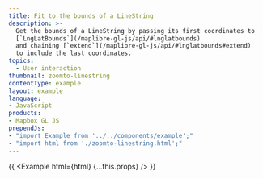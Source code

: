 ```yaml
---
title: Fit to the bounds of a LineString
description: >-
  Get the bounds of a LineString by passing its first coordinates to
  [`LngLatBounds`](/maplibre-gl-js/api/#lnglatbounds)
  and chaining [`extend`](/maplibre-gl-js/api/#lnglatbounds#extend)
  to include the last coordinates.
topics:
  - User interaction
thumbnail: zoomto-linestring
contentType: example
layout: example
language:
- JavaScript
products:
- Mapbox GL JS
prependJs:
- "import Example from '../../components/example';"
- "import html from './zoomto-linestring.html';"
---
```


{{ <Example html={html} {...this.props} /> }}
